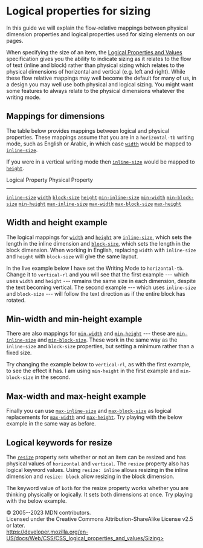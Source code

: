 Logical properties for sizing
=============================

In this guide we will explain the flow-relative mappings between
physical dimension properties and logical properties used for sizing
elements on our pages.

When specifying the size of an item, the [Logical Properties and
Values](https://drafts.csswg.org/css-logical/) specification gives you
the ability to indicate sizing as it relates to the flow of text (inline
and block) rather than physical sizing which relates to the physical
dimensions of horizontal and vertical (e.g. left and right). While these
flow relative mappings may well become the default for many of us, in a
design you may well use both physical and logical sizing. You might want
some features to always relate to the physical dimensions whatever the
writing mode.

Mappings for dimensions
-----------------------

The table below provides mappings between logical and physical
properties. These mappings assume that you are in a `horizontal-tb`
writing mode, such as English or Arabic, in which case
[`width`](_Resources/Markup%20And%20Styling/css/width.md) would be mapped to [`inline-size`](inline-size.md).

If you were in a vertical writing mode then
[`inline-size`](inline-size.md) would be mapped to
[`height`](_Resources/Markup%20And%20Styling/css/height.md).

  Logical Property                          Physical Property
  ----------------------------------------- -------------------------------
  [`inline-size`](inline-size.md)           [`width`](_Resources/Markup%20And%20Styling/css/width.md)
  [`block-size`](block-size.md)             [`height`](_Resources/Markup%20And%20Styling/css/height.md)
  [`min-inline-size`](min-inline-size.md)   [`min-width`](min-width.md)
  [`min-block-size`](min-block-size.md)     [`min-height`](min-height.md)
  [`max-inline-size`](max-inline-size.md)   [`max-width`](max-width.md)
  [`max-block-size`](max-block-size.md)     [`max-height`](max-height.md)

Width and height example
------------------------

The logical mappings for [`width`](_Resources/Markup%20And%20Styling/css/width.md) and [`height`](_Resources/Markup%20And%20Styling/css/height.md)
are [`inline-size`](inline-size.md), which sets the length in the inline
dimension and [`block-size`](block-size.md), which sets the length in
the block dimension. When working in English, replacing `width` with
`inline-size` and `height` with `block-size` will give the same layout.

In the live example below I have set the Writing Mode to
`horizontal-tb`. Change it to `vertical-rl` and you will see that the
first example --- which uses `width` and `height` --- remains the same
size in each dimension, despite the text becoming vertical. The second
example --- which uses `inline-size` and `block-size` --- will follow
the text direction as if the entire block has rotated.

Min-width and min-height example
--------------------------------

There are also mappings for [`min-width`](min-width.md) and
[`min-height`](min-height.md) --- these are
[`min-inline-size`](min-inline-size.md) and
[`min-block-size`](min-block-size.md). These work in the same way as the
`inline-size` and `block-size` properties, but setting a minimum rather
than a fixed size.

Try changing the example below to `vertical-rl`, as with the first
example, to see the effect it has. I am using `min-height` in the first
example and `min-block-size` in the second.

Max-width and max-height example
--------------------------------

Finally you can use [`max-inline-size`](max-inline-size.md) and
[`max-block-size`](max-block-size.md) as logical replacements for
[`max-width`](max-width.md) and [`max-height`](max-height.md). Try
playing with the below example in the same way as before.

Logical keywords for resize
---------------------------

The [`resize`](resize.md) property sets whether or not an item can be
resized and has physical values of `horizontal` and `vertical`. The
`resize` property also has logical keyword values. Using
`resize: inline` allows resizing in the inline dimension and
`resize: block` allow resizing in the block dimension.

The keyword value of `both` for the resize property works whether you
are thinking physically or logically. It sets both dimensions at once.
Try playing with the below example.

© 2005--2023 MDN contributors.\
Licensed under the Creative Commons Attribution-ShareAlike License v2.5
or later.\
https://developer.mozilla.org/en-US/docs/Web/CSS/CSS_logical_properties_and_values/Sizing>
